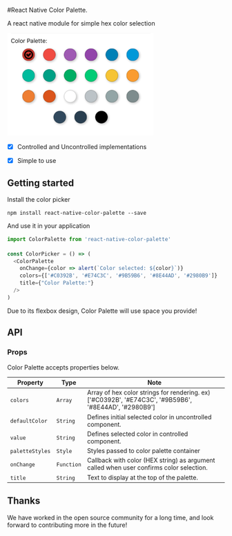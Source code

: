 #React Native Color Palette.

A react native module for simple hex color selection

![alt text](./images/color-picker.png "Logo Title Text 1")

* [x] Controlled and Uncontrolled implementations
* [x] Simple to use


## Getting started
Install the color picker
```
npm install react-native-color-palette --save
```
And use it in your application
```javascript
import ColorPalette from 'react-native-color-palette'

const ColorPicker = () => (
  <ColorPalette
    onChange={color => alert(`Color selected: ${color}`)}
    colors={['#C0392B', '#E74C3C', '#9B59B6', '#8E44AD', '#2980B9']}
    title={"Color Palette:"}
  />
)
```
Due to its flexbox design, Color Palette will use space you provide!

## API
### Props

Color Palette accepts properties below.

| Property | Type | Note |
|--------------------|------------|--------|
|`colors`            |`Array`     |Array of hex color strings for rendering. ex) ['#C0392B', '#E74C3C', '#9B59B6', '#8E44AD', '#2980B9']|
|`defaultColor`      |`String`    |Defines initial selected color in uncontrolled component.|
|`value`             |`String`    |Defines selected color in controlled component.|
|`paletteStyles`     |`Style`     |Styles passed to color palette container|
|`onChange`          |`Function`  |Callback with color (HEX string) as argument called when user confirms color selection.|
|`title`             |`String`    |Text to display at the top of the palette.|

## Thanks
We have worked in the open source community for a long time, and look forward to contributing more in the future!